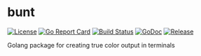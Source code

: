 # bunt

[![License](https://img.shields.io/github/license/gonvenience/bunt.svg)](https://github.com/gonvenience/bunt/blob/master/LICENSE)
[![Go Report Card](https://goreportcard.com/badge/github.com/gonvenience/bunt)](https://goreportcard.com/report/github.com/gonvenience/bunt)
[![Build Status](https://travis-ci.org/gonvenience/bunt.svg?branch=master)](https://travis-ci.org/gonvenience/bunt)
[![GoDoc](https://godoc.org/github.com/gonvenience/bunt/pkg?status.svg)](https://godoc.org/github.com/gonvenience/bunt)
[![Release](https://img.shields.io/github/release/gonvenience/bunt.svg)](https://github.com/gonvenience/bunt/releases/latest)

Golang package for creating true color output in terminals

